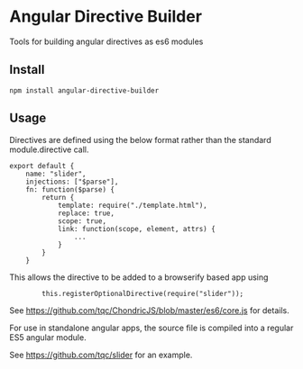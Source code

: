 # Angular Directive Builder

Tools for building angular directives as es6 modules

## Install

    npm install angular-directive-builder

## Usage

Directives are defined using the below format rather than the standard module.directive call.

    export default {
        name: "slider",
        injections: ["$parse"],
        fn: function($parse) {
            return {
                template: require("./template.html"),
                replace: true,
                scope: true,
                link: function(scope, element, attrs) {
                    ...
                }
            }
        }

This allows the directive to be added to a browserify based app using 
    
            this.registerOptionalDirective(require("slider"));

See https://github.com/tqc/ChondricJS/blob/master/es6/core.js for details.

For use in standalone angular apps, the source file is compiled into a regular ES5 angular module.

See https://github.com/tqc/slider for an example.



